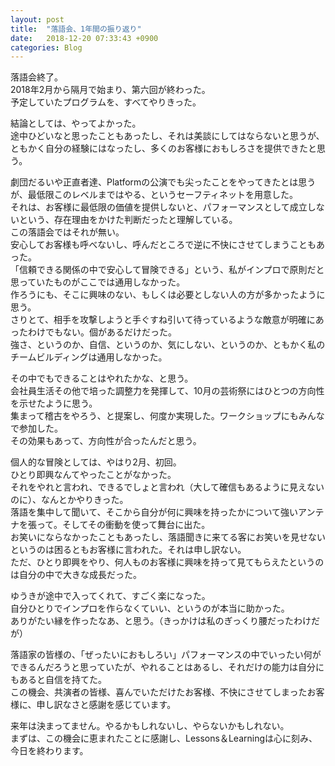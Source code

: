 ```yaml
---
layout: post
title:  "落語会、1年間の振り返り"
date:   2018-12-20 07:33:43 +0900
categories: Blog
---
```


落語会終了。  
2018年2月から隔月で始まり、第六回が終わった。  
予定していたプログラムを、すべてやりきった。

結論としては、やってよかった。  
途中ひどいなと思ったこともあったし、それは美談にしてはならないと思うが、ともかく自分の経験にはなったし、多くのお客様におもしろさを提供できたと思う。

劇団だるいや正直者達、Platformの公演でも尖ったことをやってきたとは思うが、最低限このレベルまではやる、というセーフティネットを用意した。  
それは、お客様に最低限の価値を提供しないと、パフォーマンスとして成立しないという、存在理由をかけた判断だったと理解している。  
この落語会ではそれが無い。  
安心してお客様も呼べないし、呼んだところで逆に不快にさせてしまうこともあった。  
「信頼できる関係の中で安心して冒険できる」という、私がインプロで原則だと思っていたものがここでは通用しなかった。  
作ろうにも、そこに興味のない、もしくは必要としない人の方が多かったように思う。  
さりとて、相手を攻撃しようと手ぐすね引いて待っているような敵意が明確にあったわけでもない。個があるだけだった。  
強さ、というのか、自信、というのか、気にしない、というのか、ともかく私のチームビルディングは通用しなかった。

その中でもできることはやれたかな、と思う。  
会社員生活その他で培った調整力を発揮して、10月の芸術祭にはひとつの方向性を示せたように思う。  
集まって稽古をやろう、と提案し、何度か実現した。ワークショップにもみんなで参加した。  
その効果もあって、方向性が合ったんだと思う。

個人的な冒険としては、やはり2月、初回。  
ひとり即興なんてやったことがなかった。  
それをやれと言われ、できるでしょと言われ（大して確信もあるように見えないのに）、なんとかやりきった。  
落語を集中して聞いて、そこから自分が何に興味を持ったかについて強いアンテナを張って。そしてその衝動を使って舞台に出た。  
お笑いにならなかったこともあったし、落語聞きに来てる客にお笑いを見せないというのは困るともお客様に言われた。それは申し訳ない。  
ただ、ひとり即興をやり、何人ものお客様に興味を持って見てもらえたというのは自分の中で大きな成長だった。

ゆうきが途中で入ってくれて、すごく楽になった。  
自分ひとりでインプロを作らなくていい、というのが本当に助かった。   
ありがたい縁を作ったなあ、と思う。（きっかけは私のぎっくり腰だったわけだが）

落語家の皆様の、「ぜったいにおもしろい」パフォーマンスの中でいったい何ができるんだろうと思っていたが、やれることはあるし、それだけの能力は自分にもあると自信を持てた。  
この機会、共演者の皆様、喜んでいただけたお客様、不快にさせてしまったお客様に、申し訳なさと感謝を感じています。

来年は決まってません。やるかもしれないし、やらないかもしれない。  
まずは、この機会に恵まれたことに感謝し、Lessons＆Learningは心に刻み、今日を終わります。